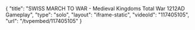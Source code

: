 {
    "title": "SWISS MARCH TO WAR - Medieval Kingdoms Total War 1212AD Gameplay",
    "type": "solo",
    "layout": "iframe-static",
    "videoId": "117405105",
    "url": "\/tvpembed\/117405105"
}